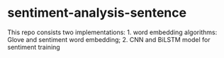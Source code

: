 # sentiment-analysis-sentence
This repo consists two implementations: 1. word embedding algorithms: Glove and sentiment word embedding; 2. CNN and BiLSTM model for sentiment training
